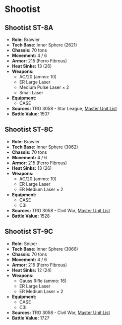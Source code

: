 # Shootist
## Shootist ST-8A
- **Role:** Brawler
- **Tech Base:** Inner Sphere (2621)
- **Chassis:** 70 tons
- **Movement:** 4 / 6
- **Armor:** 215 (Ferro Fibrous)
- **Heat Sinks:** 13 (26)
- **Weapons:**
  - AC/20 (ammo: 10)
  - ER Large Laser
  - Medium Pulse Laser × 2
  - Small Laser
- **Equipment:**
  - CASE
- **Sources:** TRO 3058 - Star League, [Master Unit List](http://masterunitlist.info/Unit/Details/2939/shootist-st-8a)
- **Battle Value:** 1507

## Shootist ST-8C
- **Role:** Brawler
- **Tech Base:** Inner Sphere (3062)
- **Chassis:** 70 tons
- **Movement:** 4 / 6
- **Armor:** 215 (Ferro Fibrous)
- **Heat Sinks:** 13 (26)
- **Weapons:**
  - AC/20 (ammo: 10)
  - ER Large Laser
  - ER Medium Laser × 2
- **Equipment:**
  - CASE
  - C3i
- **Sources:** TRO 3058 - Civil War, [Master Unit List](http://masterunitlist.info/Unit/Details/2940/shootist-st-8c)
- **Battle Value:** 1528

## Shootist ST-9C
- **Role:** Sniper
- **Tech Base:** Inner Sphere (3066)
- **Chassis:** 70 tons
- **Movement:** 4 / 6
- **Armor:** 215 (Ferro Fibrous)
- **Heat Sinks:** 12 (24)
- **Weapons:**
  - Gauss Rifle (ammo: 16)
  - ER Large Laser
  - ER Medium Laser × 2
- **Equipment:**
  - CASE
  - C3i
- **Sources:** TRO 3058 - Civil War, [Master Unit List](http://masterunitlist.info/Unit/Details/2941/shootist-st-9c)
- **Battle Value:** 1727

